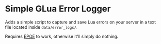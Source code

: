 # Simple GLua Error Logger

Adds a simple script to capture and save Lua errors on your server in a text file located inside `data/error_logs/`.

Requires [EPOE](https://github.com/Metastruct/EPOE) to work, otherwise it'll simply do nothing.